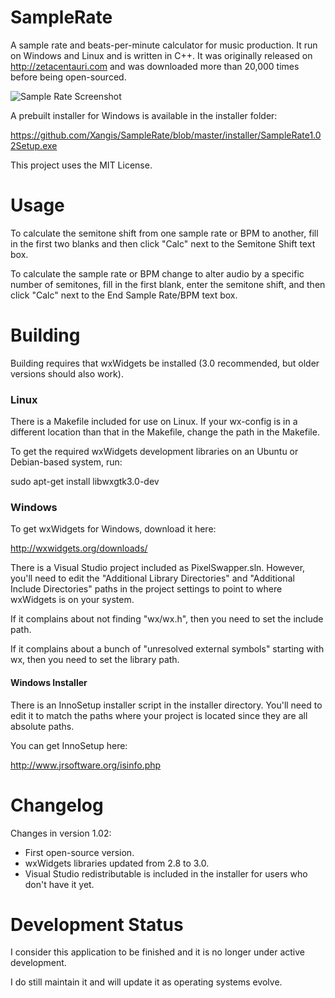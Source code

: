 # SampleRate

A sample rate and beats-per-minute calculator for music production. It run on 
Windows and Linux and is written in C++. It was originally released on 
http://zetacentauri.com and was downloaded more than 20,000 times before
being open-sourced.

![Sample Rate Screenshot](https://github.com/Xangis/SampleRate/blob/master/images/SampleRate1.02.png)

A prebuilt installer for Windows is available in the installer folder:

https://github.com/Xangis/SampleRate/blob/master/installer/SampleRate1.02Setup.exe

This project uses the MIT License.

# Usage

To calculate the semitone shift from one sample rate or BPM to another, fill in 
the first two blanks and then click "Calc" next to the Semitone Shift text box.

To calculate the sample rate or BPM change to alter audio by a specific number 
of semitones, fill in the first blank, enter the semitone shift, and then click 
"Calc" next to the End Sample Rate/BPM text box.

# Building

Building requires that wxWidgets be installed (3.0 recommended, but older 
versions should also work).  

### Linux

There is a Makefile included for use on Linux. If your wx-config is in a 
different location than that in the Makefile, change the path in the Makefile.

To get the required wxWidgets development libraries on an Ubuntu or Debian-based
system, run:

sudo apt-get install libwxgtk3.0-dev

### Windows

To get wxWidgets for Windows, download it here:

http://wxwidgets.org/downloads/

There is a Visual Studio project included as PixelSwapper.sln. However, you'll need to
edit the "Additional Library Directories" and "Additional Include Directories"
paths in the project settings to point to where wxWidgets is on your system.

If it complains about not finding "wx/wx.h", then you need to set the include
path.

If it complains about a bunch of "unresolved external symbols" starting with wx,
then you need to set the library path.

#### Windows Installer

There is an InnoSetup installer script in the installer directory. You'll need to
edit it to match the paths where your project is located since they are all absolute
paths.

You can get InnoSetup here:

http://www.jrsoftware.org/isinfo.php

# Changelog

Changes in version 1.02:

- First open-source version.
- wxWidgets libraries updated from 2.8 to 3.0.
- Visual Studio redistributable is included in the installer for users who don't have it yet.

# Development Status

I consider this application to be finished and it is no longer under active 
development.

I do still maintain it and will update it as operating systems evolve.

